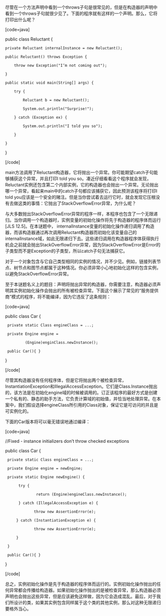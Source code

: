 尽管在一个方法声明中看到一个throws子句是很常见的，但是在构造器的声明中看到一个throws子句就很少见了。下面的程序就有这样的一个声明。那么，它将打印出什么呢？ 
[code=java]
public class Reluctant {
    private Reluctant internalInstance = new Reluctant();
    public Reluctant() throws Exception {
        throw new Exception("I‘m not coming out");
    }
    public static void main(String[] args) {
        try {
            Reluctant b = new Reluctant();
            System.out.println("Surprise!");
        } catch (Exception ex) {
            System.out.println("I told you so");
        }
    }
}
[/code]
main方法调用了Reluctant构造器，它将抛出一个异常。你可能期望catch子句能够捕获这个异常，并且打印I told you so。凑近仔细看看这个程序就会发现，Reluctant实例还包含第二个内部实例，它的构造器也会抛出一个异常。无论抛出哪一个异常，看起来main中的catch子句都应该捕获它，因此预测该程序将打印I told you应该是一个安全的赌注。但是当你尝试着去运行它时，就会发现它压根没有去做这类的事情：它抛出了StackOverflowError异常，为什么呢？ 
与大多数抛出StackOverflowError异常的程序一样，本程序也包含了一个无限递归。当你调用一个构造器时，实例变量的初始化操作将先于构造器的程序体而运行[JLS 12.5]。在本谜题中， internalInstance变量的初始化操作递归调用了构造器，而该构造器通过再次调用Reluctant构造器而初始化该变量自己的internalInstance域，如此无限递归下去。这些递归调用在构造器程序体获得执行机会之前就会抛出StackOverflowError异常，因为StackOverflowError是Error的子类型而不是Exception的子类型，所以catch子句无法捕获它。 
对于一个对象包含与它自己类型相同的实例的情况，并不少见。例如，链接列表节点、树节点和图节点都属于这种情况。你必须非常小心地初始化这样的包含实例，以避免StackOverflowError异常。 
至于本谜题名义上的题目：声明将抛出异常的构造器，你需要注意，构造器必须声明其实例初始化操作会抛出的所有被检查异常。下面这个展示了常见的“服务提供商”模式的程序，将不能编译，因为它违反了这条规则： 
[code=java]
public class Car {
     private static Class engineClass = ...; 
     private Engine engine = 
             (Engine)enginClass.newInstance();
     public Car(){ }
}
[/code]
尽管其构造器没有任何程序体，但是它将抛出两个被检查异常，InstantiationException和IllegalAccessException。它们是Class.Instance抛出的，该方法是在初始化engine域的时候被调用的。订正该程序的最好方式是创建一个私有的、静态的助手方法，它负责计算域的初始值，并恰当地处理异常。在本案中，我们假设选择engineClass所引用的Class对象，保证它是可访问的并且是可实例化的。 
下面的Car版本将可以毫无错误地通过编译： 
[code=java]
//Fixed - instance initializers don’t throw checked exceptions
public class Car {
     private static Class engineClass = ...;
     private Engine engine = newEngine;
     private static Engine newEngine() {
 		  try {
		          return (Engine)engineClass.newInstance();
    	  } catch (IllegalAccessException e) {
                 throw new AssertionError(e);
         } catch (InstantiationException e) {
                 throw new AssertionError(e);
         }
     }
     public Car(){ }
}
[/code]
总之，实例初始化操作是先于构造器的程序体而运行的。实例初始化操作抛出的任何异常都会传播给构造器。如果初始化操作抛出的是被检查异常，那么构造器必须声明也会抛出这些异常，但是应该避免这样做，因为它会造成混乱。最后，对于我们所设计的类，如果其实例包含同样属于这个类的其他实例，那么对这种无限递归要格外当心。